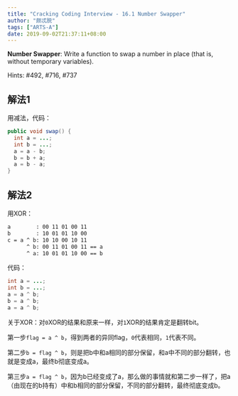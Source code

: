```yaml
---
title: "Cracking Coding Interview - 16.1 Number Swapper"
author: "颇忒脱"
tags: ["ARTS-A"]
date: 2019-09-02T21:37:11+08:00
---
```


<!--more-->

**Number Swapper**: Write a function to swap a number in place (that is, without temporary vari­ables).

Hints: #492, #716, #737

## 解法1

用减法，代码：

```java
public void swap() {
  int a = ...;
  int b = ...;
  a = a - b;
  b = b + a;
  a = b - a;
}
```

## 解法2

用XOR：

```txt
a        : 00 11 01 00 11
b        : 10 01 01 10 00
c = a ^ b: 10 10 00 10 11
      ^ b: 00 11 01 00 11 == a
      ^ a: 10 01 01 10 00 == b
```

代码：

```java
int a = ...;
int b = ...;
a = a ^ b;
b = a ^ b;
a = a ^ b;
```

关于XOR：对`0`XOR的结果和原来一样，对`1`XOR的结果肯定是翻转bit。

第一步`flag = a ^ b`，得到两者的异同flag，`0`代表相同，`1`代表不同。

第二步`b = flag ^ b`，则是把b中和a相同的部分保留，和a中不同的部分翻转，也就是变成a，最终b彻底变成a。

第三步`a = flag ^ b`，因为b已经变成了a，那么做的事情就和第二步一样了，把a（由现在的b持有）中和b相同的部分保留，不同的部分翻转，最终彻底变成b。